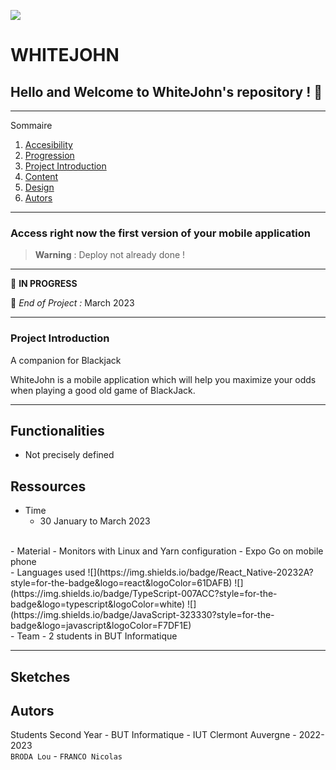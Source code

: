 ![](images_readme/Banniere_WhiteJohn.png)   

# **WHITEJOHN**

## Hello and Welcome to WhiteJohn's repository ! 👋

*******

Sommaire 
 1. [Accesibility](#acces)
 2. [Progression](#progression)
 3. [Project Introduction](#presentation)
 4. [Content](#contenu)
 5. [Design](#conception)
 6. [Autors](#auteurs)

*******

<div id='acces'/>

### Access right now the first version of your mobile application

> **Warning** : Deploy not already done !  

*******
<div id='progression'/>

🚧  __IN PROGRESS__

📆  _End of Project :_ March 2023 

*******

<div id='presentation'/>

### **Project Introduction**

A companion for Blackjack      

WhiteJohn is a mobile application which will help you maximize your odds when playing a good old game of BlackJack.    

*******

<div id='contenu'/>

## Functionalities

- Not precisely defined

## Ressources

- Time
    - 30 January to March 2023    
</br>
- Material
    - Monitors with Linux and Yarn configuration   
    - Expo Go on mobile phone   
</br>          
- Languages used       
    ![](https://img.shields.io/badge/React_Native-20232A?style=for-the-badge&logo=react&logoColor=61DAFB)   
    ![](https://img.shields.io/badge/TypeScript-007ACC?style=for-the-badge&logo=typescript&logoColor=white)     
    ![](https://img.shields.io/badge/JavaScript-323330?style=for-the-badge&logo=javascript&logoColor=F7DF1E)   
    
</br> 
- Team 
    - 2 students in BUT Informatique

*******

<div id='conception'/>

## Sketches

<div id='auteurs'/>

## Autors

Students Second Year - BUT Informatique - IUT Clermont Auvergne - 2022-2023   
`BRODA Lou` - `FRANCO Nicolas`